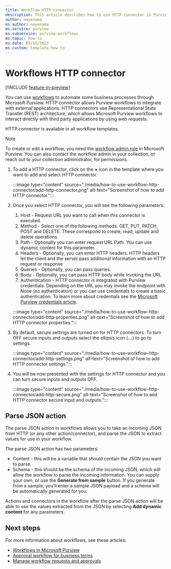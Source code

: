 ```yaml
---
title: Workflow HTTP connector
description: This article describes how to use HTTP connector in Purview workflows
author: nayenama
ms.author: nayenama
ms.service: purview
ms.subservice: purview-workflows
ms.topic: how-to
ms.date: 05/15/2023
ms.custom: template-how-to
---
```


# Workflows HTTP connector

[!INCLUDE [feature-in-preview](includes/feature-in-preview.md)]

You can use [workflows](concept-workflow.md) to automate some business processes through Microsoft Purview. HTTP connector allows Purview workflows to integrate with external applications. HTTP connectors use Representational State Transfer (REST) architecture, which allows Microsoft Purview workflows to interact directly with third party applications by using web requests. 

HTTP connector is available in all workflow templates.

>[!NOTE]
> To create or edit a workflow, you need the [workflow admin role](catalog-permissions.md) in Microsoft Purview. You can also contact the workflow admin in your collection, or reach out to your collection administrator, for permissions.

1. To add a HTTP connector, click on the **+** icon in the template where you want to add and select HTTP connector.

    :::image type="content" source="./media/how-to-use-workflow-http-connector/add-http-connector.png" alt-text="Screenshot of how to add HTTP connector.":::

1. Once you select HTTP connector, you will see the following parameters:
    1. Host - Request URL you want to call when this connector is executed.
    1. Method - Select one of the following methods. GET, PUT, PATCH, POST and DELETE. These correspond to create, read, update and delete operations.
    1. Path - Optionally you can enter request URL Path. You can use dynamic content for this parameter.
    1. Headers - Optionally, you can enter HTTP headers. HTTP headers let the client and the server pass additional information with an HTTP request or response
    1. Queries - Optionally, you can pass queries. 
    1. Body - Optionally, you can pass HTTP body while invoking the URL
    1. Authentication - HTTP connector is integrated with Purview credentials. Depending on the URL you may invoke the endpoint with None (no authentication) or you can use credentials to create a basic authentication. To learn more about credentials see the [Microsoft Purview credentials article](manage-credentials.md).

    :::image type="content" source="./media/how-to-use-workflow-http-connector/add-http-properties.png" alt-text="Screenshot of how to add HTTP connector properties.":::

1. By default, secure settings are turned on for HTTP connectors. To turn OFF secure inputs and outputs select the ellipsis icon (**...**) to go to settings.

    :::image type="content" source="./media/how-to-use-workflow-http-connector/add-http-settings.png" alt-text="Screenshot of how to add HTTP connector settings."::: 

1. You will be now presented with the settings for HTTP connector and you can turn secure inputs and outputs OFF.

    :::image type="content" source="./media/how-to-use-workflow-http-connector/add-http-secure.png" alt-text="Screenshot of how to add HTTP connector secure input and outputs.":::
    
## Parse JSON action

The parse JSON action in workflows allows you to take an incoming JSON from HTTP (or any other action/connector), and parse the JSON to extract values for use in your workflow.

The parse JSON action has two parameters:

- Content - this will be a variable that should contain the JSON you want to parse.
- Schema - this should be the schema of the incoming JSON, which will allow the workflow to parse the incoming information. You can supply your own, or use the **Generate from sample** button. If you generate from a sample, you'll enter a sample JSON payload and a schema will be automatically generated for you.

Actions and connectors in the workflow after the parse JSON action will be able to use the values extracted from the JSON by selecting **Add dynamic content** for any parameters.

## Next steps

For more information about workflows, see these articles:

- [Workflows in Microsoft Purview](concept-workflow.md)
- [Approval workflow for business terms](how-to-workflow-business-terms-approval.md)
- [Manage workflow requests and approvals](how-to-workflow-manage-requests-approvals.md)

